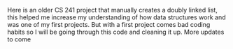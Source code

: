 Here is an older CS 241 project that manually creates a doubly linked list, this helped me increase my understanding of how data structures work and was one of my first projects. But with a first project comes bad coding habits so I will be going through this code and cleaning it up. More updates to come

